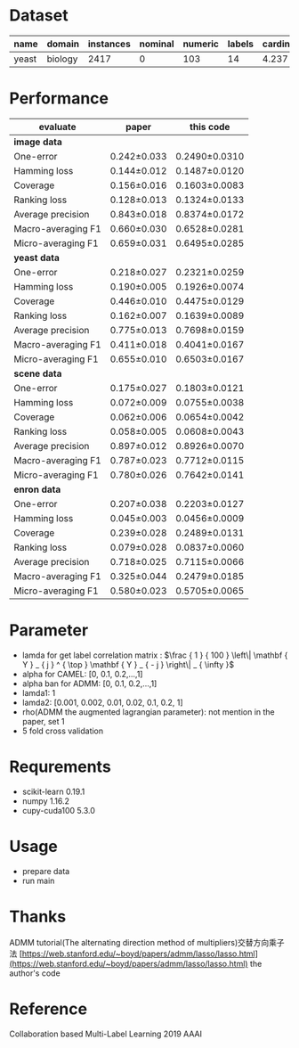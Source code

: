 # Dataset
|name | domain | instances |nominal	|numeric|labels|cardinality	|density|distinct|
| ------ | ------ | ------ |------ |------ |------ |------ |------ |------ |
| yeast| biology | 2417	 |0|103	|14|4.237|0.303	|198|

# Performance
| evaluate           | paper        | this code    |
| ------------------ | ----------- | ------------- |
|  **image data**              |             |               |
| One-error          | 0.242±0.033 | 0.2490±0.0310 |
| Hamming loss       | 0.144±0.012 | 0.1487±0.0120 |
| Coverage           | 0.156±0.016 | 0.1603±0.0083 |
| Ranking loss       | 0.128±0.013 | 0.1324±0.0133 |
| Average precision  | 0.843±0.018 | 0.8374±0.0172 |
| Macro-averaging F1 | 0.660±0.030 | 0.6528±0.0281 |
| Micro-averaging F1 | 0.659±0.031 | 0.6495±0.0285 |
|       **yeast data**             |             |               |
| One-error          | 0.218±0.027 | 0.2321±0.0259 |
| Hamming loss       | 0.190±0.005 | 0.1926±0.0074 |
| Coverage           | 0.446±0.010 | 0.4475±0.0129 |
| Ranking loss       | 0.162±0.007 | 0.1639±0.0089 |
| Average precision  | 0.775±0.013 | 0.7698±0.0159 |
| Macro-averaging F1 | 0.411±0.018 | 0.4041±0.0167 |
| Micro-averaging F1 | 0.655±0.010 | 0.6503±0.0167 |
|       **scene data**             |             |               |
| One-error          | 0.175±0.027 | 0.1803±0.0121 |
| Hamming loss       | 0.072±0.009 | 0.0755±0.0038 |
| Coverage           | 0.062±0.006 | 0.0654±0.0042 |
| Ranking loss       | 0.058±0.005 | 0.0608±0.0043 |
| Average precision  | 0.897±0.012 | 0.8926±0.0070 |
| Macro-averaging F1 | 0.787±0.023 | 0.7712±0.0115 |
| Micro-averaging F1 | 0.780±0.026 | 0.7642±0.0141 |
|        **enron data**            |             |               |
| One-error          | 0.207±0.038 | 0.2203±0.0127 |
| Hamming loss       | 0.045±0.003 | 0.0456±0.0009 |
| Coverage           | 0.239±0.028 | 0.2489±0.0131 |
| Ranking loss       | 0.079±0.028 | 0.0837±0.0060 |
| Average precision  | 0.718±0.025 | 0.7115±0.0066 |
| Macro-averaging F1 | 0.325±0.044 | 0.2479±0.0185 |
| Micro-averaging F1 | 0.580±0.023 | 0.5705±0.0065 |

# Parameter
- lamda for get label correlation matrix : $\frac { 1 } { 100 } \left\| \mathbf { Y } _ { j } ^ { \top } \mathbf { Y } _ { - j } \right\| _ { \infty }$
- alpha for CAMEL: [0, 0.1, 0.2,...,1]
- alpha ban for ADMM: [0, 0.1, 0.2,...,1]
- lamda1: 1
- lamda2: [0.001, 0.002, 0.01, 0.02, 0.1, 0.2, 1]
- rho(ADMM the augmented lagrangian parameter): not mention in the paper, set 1
- 5 fold cross validation

# Requrements
- scikit-learn 0.19.1
- numpy 1.16.2
- cupy-cuda100 5.3.0

# Usage
- prepare data
- run main

# Thanks
ADMM tutorial(The alternating direction method of multipliers)交替方向乘子法 [https://web.stanford.edu/~boyd/papers/admm/lasso/lasso.html](https://web.stanford.edu/~boyd/papers/admm/lasso/lasso.html)
the author's code

# Reference
Collaboration based Multi-Label Learning 2019 AAAI